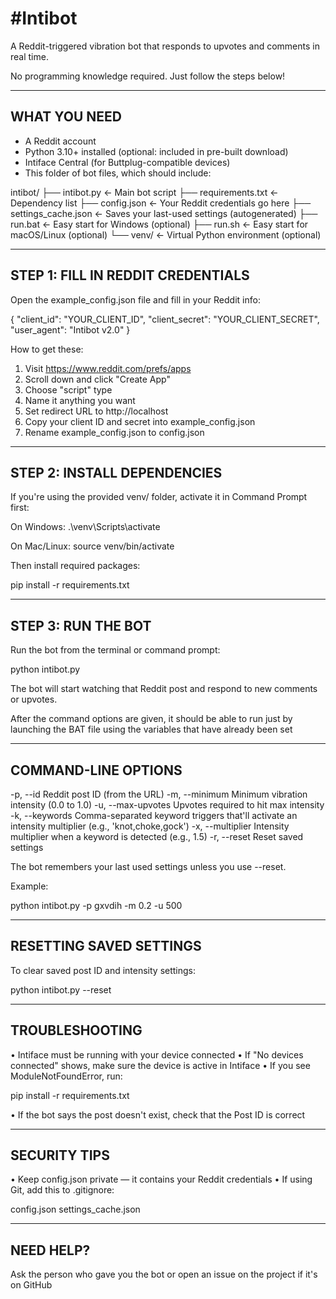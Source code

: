 #Intibot
====================

A Reddit-triggered vibration bot that responds to upvotes and comments in real time.

No programming knowledge required. Just follow the steps below!

--------------------------
WHAT YOU NEED
--------------------------

- A Reddit account
- Python 3.10+ installed (optional: included in pre-built download)
- Intiface Central (for Buttplug-compatible devices)
- This folder of bot files, which should include:

intibot/
├── intibot.py             ← Main bot script
├── requirements.txt       ← Dependency list
├── config.json            ← Your Reddit credentials go here
├── settings_cache.json    ← Saves your last-used settings (autogenerated)
├── run.bat                ← Easy start for Windows (optional)
├── run.sh                 ← Easy start for macOS/Linux (optional)
└── venv/                  ← Virtual Python environment (optional)

--------------------------
STEP 1: FILL IN REDDIT CREDENTIALS
--------------------------

Open the example_config.json file and fill in your Reddit info:

{
  "client_id": "YOUR_CLIENT_ID",
  "client_secret": "YOUR_CLIENT_SECRET",
  "user_agent": "Intibot v2.0"
}

How to get these:

1. Visit https://www.reddit.com/prefs/apps
2. Scroll down and click "Create App"
3. Choose "script" type
4. Name it anything you want
5. Set redirect URL to http://localhost
6. Copy your client ID and secret into example_config.json
7. Rename example_config.json to config.json

--------------------------
STEP 2: INSTALL DEPENDENCIES
--------------------------

If you're using the provided venv/ folder, activate it in Command Prompt first:

On Windows:
  .\venv\Scripts\activate

On Mac/Linux:
  source venv/bin/activate

Then install required packages:

  pip install -r requirements.txt

--------------------------
STEP 3: RUN THE BOT
--------------------------

Run the bot from the terminal or command prompt:

  python intibot.py

The bot will start watching that Reddit post and respond to new comments or upvotes.

After the command options are given, it should be able to run just by launching the BAT file using the variables that have already been set

--------------------------
COMMAND-LINE OPTIONS
--------------------------

  -p, --id            Reddit post ID (from the URL)
  -m, --minimum       Minimum vibration intensity (0.0 to 1.0)
  -u, --max-upvotes   Upvotes required to hit max intensity
  -k, --keywords      Comma-separated keyword triggers that'll activate an intensity multiplier (e.g., 'knot,choke,gock')
  -x, --multiplier    Intensity multiplier when a keyword is detected (e.g., 1.5)
  -r, --reset         Reset saved settings

The bot remembers your last used settings unless you use --reset.

Example:

  python intibot.py -p gxvdih -m 0.2 -u 500

--------------------------
RESETTING SAVED SETTINGS
--------------------------

To clear saved post ID and intensity settings:

  python intibot.py --reset

--------------------------
TROUBLESHOOTING
--------------------------

• Intiface must be running with your device connected
• If "No devices connected" shows, make sure the device is active in Intiface
• If you see ModuleNotFoundError, run:

  pip install -r requirements.txt

• If the bot says the post doesn't exist, check that the Post ID is correct

--------------------------
SECURITY TIPS
--------------------------

• Keep config.json private — it contains your Reddit credentials
• If using Git, add this to .gitignore:

  config.json
  settings_cache.json

--------------------------
NEED HELP?
--------------------------

Ask the person who gave you the bot or open an issue on the project if it's on GitHub
